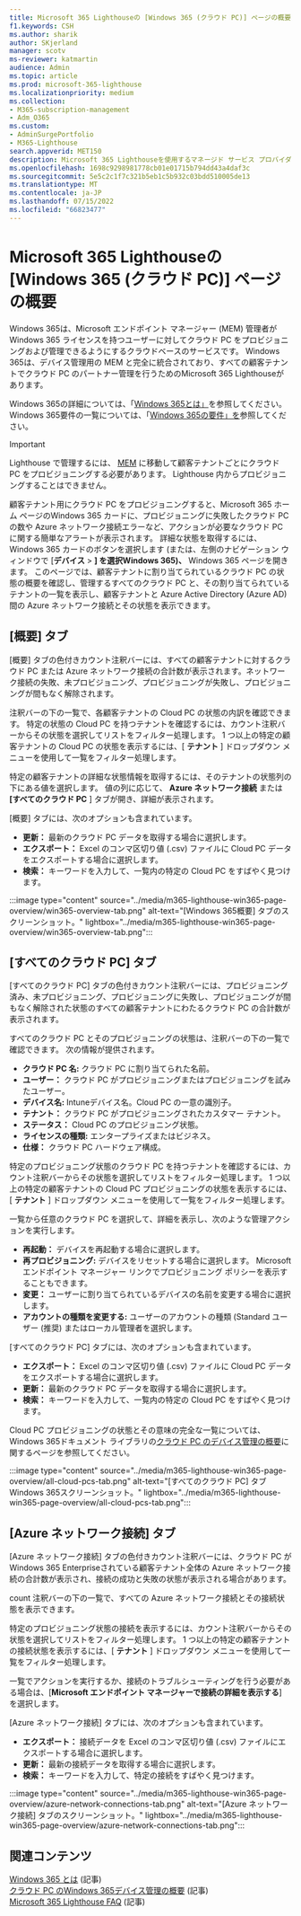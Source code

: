 ```yaml
---
title: Microsoft 365 Lighthouseの [Windows 365 (クラウド PC)] ページの概要
f1.keywords: CSH
ms.author: sharik
author: SKjerland
manager: scotv
ms-reviewer: katmartin
audience: Admin
ms.topic: article
ms.prod: microsoft-365-lighthouse
ms.localizationpriority: medium
ms.collection:
- M365-subscription-management
- Adm_O365
ms.custom:
- AdminSurgePortfolio
- M365-Lighthouse
search.appverid: MET150
description: Microsoft 365 Lighthouseを使用するマネージド サービス プロバイダー (MSP) の場合は、Windows 365 (クラウド PC) ページについて説明します。
ms.openlocfilehash: 1698c9298981778cb01e01715b794dd43a4daf3c
ms.sourcegitcommit: 5e5c2c1f7c321b5eb1c5b932c03bdd510005de13
ms.translationtype: MT
ms.contentlocale: ja-JP
ms.lasthandoff: 07/15/2022
ms.locfileid: "66823477"
---
```

# <a name="overview-of-the-windows-365-cloud-pcs-page-in-microsoft-365-lighthouse"></a>Microsoft 365 Lighthouseの [Windows 365 (クラウド PC)] ページの概要  
  
Windows 365は、Microsoft エンドポイント マネージャー (MEM) 管理者がWindows 365 ライセンスを持つユーザーに対してクラウド PC をプロビジョニングおよび管理できるようにするクラウドベースのサービスです。 Windows 365は、デバイス管理用の MEM と完全に統合されており、すべての顧客テナントでクラウド PC のパートナー管理を行うためのMicrosoft 365 Lighthouseがあります。

Windows 365の詳細については、「[Windows 365とは」](/windows-365/overview)を参照してください。 Windows 365要件の一覧については、「[Windows 365の要件」を](/windows-365/enterprise/requirements)参照してください。

> [!IMPORTANT]
> Lighthouse で管理するには、 [MEM](https://go.microsoft.com/fwlink/p/?linkid=2150463) に移動して顧客テナントごとにクラウド PC をプロビジョニングする必要があります。 Lighthouse 内からプロビジョニングすることはできません。

顧客テナント用にクラウド PC をプロビジョニングすると、Microsoft 365 ホーム ページのWindows 365 カードに、プロビジョニングに失敗したクラウド PC の数や Azure ネットワーク接続エラーなど、アクションが必要なクラウド PC に関する簡単なアラートが表示されます。 詳細な状態を取得するには、Windows 365 カードのボタンを選択します (または、左側のナビゲーション ウィンドウで [**デバイス** > **] を選択Windows 365)、** Windows 365 ページを開きます。 このページでは、顧客テナントに割り当てられているクラウド PC の状態の概要を確認し、管理するすべてのクラウド PC と、その割り当てられているテナントの一覧を表示し、顧客テナントと Azure Active Directory (Azure AD) 間の Azure ネットワーク接続とその状態を表示できます。

## <a name="overview-tab"></a>[概要] タブ

[概要] タブの色付きカウント注釈バーには、すべての顧客テナントに対するクラウド PC または Azure ネットワーク接続の合計数が表示されます。ネットワーク接続の失敗、未プロビジョニング、プロビジョニングが失敗し、プロビジョニングが間もなく解除されます。

注釈バーの下の一覧で、各顧客テナントの Cloud PC の状態の内訳を確認できます。 特定の状態の Cloud PC を持つテナントを確認するには、カウント注釈バーからその状態を選択してリストをフィルター処理します。 1 つ以上の特定の顧客テナントの Cloud PC の状態を表示するには、[ **テナント** ] ドロップダウン メニューを使用して一覧をフィルター処理します。

特定の顧客テナントの詳細な状態情報を取得するには、そのテナントの状態列の下にある値を選択します。 値の列に応じて、 **Azure ネットワーク接続** または **[すべてのクラウド PC** ] タブが開き、詳細が表示されます。

[概要] タブには、次のオプションも含まれています。

- **更新：** 最新のクラウド PC データを取得する場合に選択します。
- **エクスポート：** Excel のコンマ区切り値 (.csv) ファイルに Cloud PC データをエクスポートする場合に選択します。
- **検索：** キーワードを入力して、一覧内の特定の Cloud PC をすばやく見つけます。

:::image type="content" source="../media/m365-lighthouse-win365-page-overview/win365-overview-tab.png" alt-text="[Windows 365概要] タブのスクリーンショット。" lightbox="../media/m365-lighthouse-win365-page-overview/win365-overview-tab.png":::

## <a name="all-cloud-pcs-tab"></a>[すべてのクラウド PC] タブ

[すべてのクラウド PC] タブの色付きカウント注釈バーには、プロビジョニング済み、未プロビジョニング、プロビジョニングに失敗し、プロビジョニングが間もなく解除された状態のすべての顧客テナントにわたるクラウド PC の合計数が表示されます。

すべてのクラウド PC とそのプロビジョニングの状態は、注釈バーの下の一覧で確認できます。 次の情報が提供されます。

- **クラウド PC 名:** クラウド PC に割り当てられた名前。
- **ユーザー：** クラウド PC がプロビジョニングまたはプロビジョニングを試みたユーザー。
- **デバイス名:** Intuneデバイス名。Cloud PC の一意の識別子。
- **テナント：** クラウド PC がプロビジョニングされたカスタマー テナント。
- **ステータス：** Cloud PC のプロビジョニング状態。
- **ライセンスの種類:** エンタープライズまたはビジネス。
- **仕様：** クラウド PC ハードウェア構成。

特定のプロビジョニング状態のクラウド PC を持つテナントを確認するには、カウント注釈バーからその状態を選択してリストをフィルター処理します。 1 つ以上の特定の顧客テナントの Cloud PC プロビジョニングの状態を表示するには、[ **テナント** ] ドロップダウン メニューを使用して一覧をフィルター処理します。

一覧から任意のクラウド PC を選択して、詳細を表示し、次のような管理アクションを実行します。
- **再起動：** デバイスを再起動する場合に選択します。 
- **再プロビジョニング:** デバイスをリセットする場合に選択します。 Microsoft エンドポイント マネージャー リンクでプロビジョニング ポリシーを表示することもできます。
- **変更：** ユーザーに割り当てられているデバイスの名前を変更する場合に選択します。
- **アカウントの種類を変更する:** ユーザーのアカウントの種類 (Standard ユーザー (推奨) またはローカル管理者を選択します。

[すべてのクラウド PC] タブには、次のオプションも含まれています。

- **エクスポート：** Excel のコンマ区切り値 (.csv) ファイルに Cloud PC データをエクスポートする場合に選択します。
- **更新：** 最新のクラウド PC データを取得する場合に選択します。
- **検索：** キーワードを入力して、一覧内の特定の Cloud PC をすばやく見つけます。

Cloud PC プロビジョニングの状態とその意味の完全な一覧については、Windows 365ドキュメント ライブラリの[クラウド PC のデバイス管理の概要](/windows-365/enterprise/device-management-overview#column-details)に関するページを参照してください。

:::image type="content" source="../media/m365-lighthouse-win365-page-overview/all-cloud-pcs-tab.png" alt-text="[すべてのクラウド PC] タブWindows 365スクリーンショット。" lightbox="../media/m365-lighthouse-win365-page-overview/all-cloud-pcs-tab.png":::

## <a name="azure-network-connections-tab"></a>[Azure ネットワーク接続] タブ

[Azure ネットワーク接続] タブの色付きカウント注釈バーには、クラウド PC がWindows 365 Enterpriseされている顧客テナント全体の Azure ネットワーク接続の合計数が表示され、接続の成功と失敗の状態が表示される場合があります。

count 注釈バーの下の一覧で、すべての Azure ネットワーク接続とその接続状態を表示できます。

特定のプロビジョニング状態の接続を表示するには、カウント注釈バーからその状態を選択してリストをフィルター処理します。 1 つ以上の特定の顧客テナントの接続状態を表示するには、[ **テナント** ] ドロップダウン メニューを使用して一覧をフィルター処理します。

一覧でアクションを実行するか、接続のトラブルシューティングを行う必要がある場合は、[**Microsoft エンドポイント マネージャーで接続の詳細を表示する**] を選択します。

[Azure ネットワーク接続] タブには、次のオプションも含まれています。

- **エクスポート：** 接続データを Excel のコンマ区切り値 (.csv) ファイルにエクスポートする場合に選択します。
- **更新：** 最新の接続データを取得する場合に選択します。
- **検索：** キーワードを入力して、特定の接続をすばやく見つけます。

:::image type="content" source="../media/m365-lighthouse-win365-page-overview/azure-network-connections-tab.png" alt-text="[Azure ネットワーク接続] タブのスクリーンショット。" lightbox="../media/m365-lighthouse-win365-page-overview/azure-network-connections-tab.png":::

## <a name="related-content"></a>関連コンテンツ

[Windows 365 とは](/windows-365/overview) (記事)\
[クラウド PC のWindows 365デバイス管理の概要](/windows-365/enterprise/device-management-overview) (記事)\
[Microsoft 365 Lighthouse FAQ](m365-lighthouse-faq.yml) (記事)